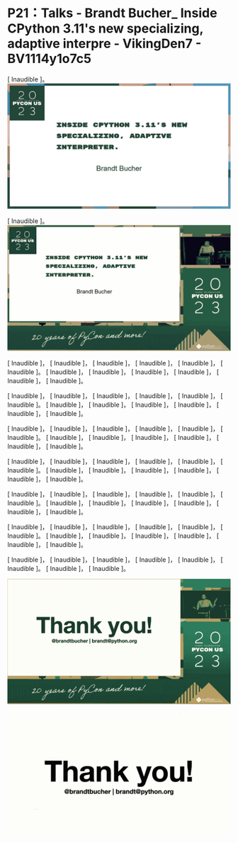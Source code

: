 # P21：Talks - Brandt Bucher_ Inside CPython 3.11's new specializing, adaptive interpre - VikingDen7 - BV1114y1o7c5

 [ Inaudible ]。
![](img/b6e2b1f256c0b7869081d961541af1c3_1.png)

 [ Inaudible ]。
![](img/b6e2b1f256c0b7869081d961541af1c3_3.png)

 [ Inaudible ]， [ Inaudible ]， [ Inaudible ]， [ Inaudible ]， [ Inaudible ]， [ Inaudible ]。 [ Inaudible ]， [ Inaudible ]， [ Inaudible ]， [ Inaudible ]， [ Inaudible ]， [ Inaudible ]。

 [ Inaudible ]， [ Inaudible ]， [ Inaudible ]， [ Inaudible ]， [ Inaudible ]， [ Inaudible ]。 [ Inaudible ]， [ Inaudible ]， [ Inaudible ]， [ Inaudible ]， [ Inaudible ]， [ Inaudible ]。

 [ Inaudible ]， [ Inaudible ]， [ Inaudible ]， [ Inaudible ]， [ Inaudible ]， [ Inaudible ]。 [ Inaudible ]， [ Inaudible ]， [ Inaudible ]， [ Inaudible ]， [ Inaudible ]， [ Inaudible ]。

 [ Inaudible ]， [ Inaudible ]， [ Inaudible ]， [ Inaudible ]， [ Inaudible ]， [ Inaudible ]。 [ Inaudible ]， [ Inaudible ]， [ Inaudible ]， [ Inaudible ]， [ Inaudible ]， [ Inaudible ]。

 [ Inaudible ]， [ Inaudible ]， [ Inaudible ]， [ Inaudible ]， [ Inaudible ]， [ Inaudible ]。 [ Inaudible ]， [ Inaudible ]， [ Inaudible ]， [ Inaudible ]， [ Inaudible ]， [ Inaudible ]。

 [ Inaudible ]， [ Inaudible ]， [ Inaudible ]， [ Inaudible ]， [ Inaudible ]， [ Inaudible ]。 [ Inaudible ]， [ Inaudible ]， [ Inaudible ]， [ Inaudible ]， [ Inaudible ]， [ Inaudible ]。

 [ Inaudible ]， [ Inaudible ]， [ Inaudible ]， [ Inaudible ]， [ Inaudible ]， [ Inaudible ]。 [ Inaudible ]， [ Inaudible ]。

![](img/b6e2b1f256c0b7869081d961541af1c3_5.png)

![](img/b6e2b1f256c0b7869081d961541af1c3_6.png)